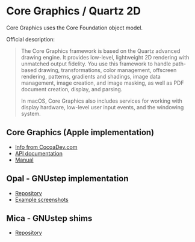 # Core Graphics / Quartz 2D

Core Graphics uses the Core Foundation object model.

Official description:

> The Core Graphics framework is based on the Quartz advanced drawing engine. It provides low-level, lightweight 2D rendering with unmatched output fidelity. You use this framework to handle path-based drawing, transformations, color management, offscreen rendering, patterns, gradients and shadings, image data management, image creation, and image masking, as well as PDF document creation, display, and parsing.
> 
> In macOS, Core Graphics also includes services for working with display hardware, low-level user input events, and the windowing system.



## Core Graphics (Apple implementation)

* [Info from CocoaDev.com](https://web.archive.org/web/20111105175048if_/http://www.cocoadev.com/index.pl?CoreGraphics)
* [API documentation](https://developer.apple.com/documentation/coregraphics?language=objc)
* [Manual](https://developer.apple.com/library/archive/documentation/GraphicsImaging/Conceptual/drawingwithquartz2d/Introduction/Introduction.html?language=objc#//apple_ref/doc/uid/TP30001066)

## Opal - GNUstep implementation
* [Repository](https://github.com/gnustep/libs-opal)
* [Example screenshots](http://goliat.eik.bme.hu/~balaton/gnustep/opal/)


## Mica - GNUstep shims
* [Repository](https://github.com/gnustep/libs-mica)